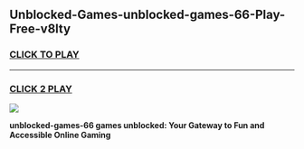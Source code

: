 
## Unblocked-Games-unblocked-games-66-Play-Free-v8lty
<h3>
<a href="https://premium76.site?title=unblocked-games-66&ref=20A">CLICK TO PLAY</a></h3>
<hr>

<h3>
<a href="https://premium76.site?title=unblocked-games-66&ref=20A">CLICK 2 PLAY</a>
  
</h3>

<a href="https://premium76.site?title=unblocked-games-66&ref=20A"><img src="https://clearcache.store/games.png"></a>


**unblocked-games-66 games unblocked: Your Gateway to Fun and Accessible Online Gaming**
